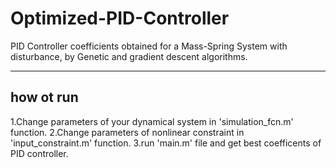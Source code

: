 # Optimized-PID-Controller
PID Controller coefficients obtained for a Mass-Spring System with disturbance, by Genetic and gradient descent algorithms.
___
## how ot run
1.Change parameters of your dynamical system in 'simulation_fcn.m' function.
2.Change parameters of nonlinear constraint in 'input_constraint.m' function.
3.run 'main.m' file and get best coefficents of PID controller.
